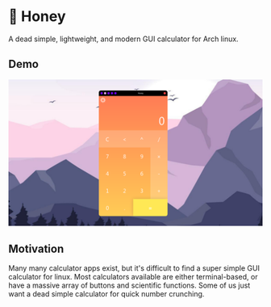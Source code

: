 # 🍯 Honey

A dead simple, lightweight, and modern GUI calculator for Arch linux.

## Demo

![demo](./docs/demo.png)

## Motivation

Many many calculator apps exist, but it's difficult to find a super simple GUI calculator for linux. Most calculators available are either terminal-based, or have a massive array of buttons and scientific functions. Some of us just want a dead simple calculator for quick number crunching.
